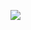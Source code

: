 [![](https://mermaid.ink/img/eyJjb2RlIjoic2VxdWVuY2VEaWFncmFtXG4gIFVzZXItPj4rT21lZ2EtQ29udHJhY3Q6IHNlbGwtb21lZ2EoYW1vdW50KSBbb25seSBjb250cmFjdCBkZXBsb3llcl1cbiAgT21lZ2EtQ29udHJhY3QtPj4rRlQtb21lZ2Fjb2luczogdHJhbnNmZXIgKGFtb3VudCwgVXNlciwgT21lZ2EtQ29udHJhY3QsIG5vbmUpXG4gIEZULW9tZWdhY29pbnMtLT4-K1NJUC0wMTAtVHJhaXQ6IGltcGxlbWVudHNcbiAgVXNlci0-Pk9tZWdhLUNvbnRyYWN0OiBidXktb21lZ2EoYW1vdW50KSBbYW55IHByaW5jaXBhbF1cbiAgT21lZ2EtQ29udHJhY3QtPj5GVC1vbWVnYWNvaW5zOiB0cmFuc2ZlciAoYW1vdW50LCBPbWVnYS1Db250cmFjdCwgVXNlciwgbm9uZSlcbiAgVXNlci0-Pk9tZWdhLUNvbnRyYWN0OiB3aXRoZHJhdy1vbWVnYShhbW91bnQpIFtvbmx5IGNvbnRyYWN0IGRlcGxveWVyXVxuICBPbWVnYS1Db250cmFjdC0-RlQtb21lZ2Fjb2luczogdHJhc25mZXIoYW1vdW50LCBPbWVnYS1Db250cmFjdCwgdXNlciwgbm9uZSlcbiAgVXNlci0-Pk9tZWdhLUNvbnRyYWN0OiBjaGFuZ2UtcHJpY2UobmV3UHJpY2UpIiwibWVybWFpZCI6eyJ0aGVtZSI6ImRlZmF1bHQifSwidXBkYXRlRWRpdG9yIjpmYWxzZSwiYXV0b1N5bmMiOnRydWUsInVwZGF0ZURpYWdyYW0iOmZhbHNlfQ)](https://mermaid-js.github.io/mermaid-live-editor/edit/##eyJjb2RlIjoic2VxdWVuY2VEaWFncmFtICBVc2VyLT4-K09tZWdhLUNvbnRyYWN0OiBzZWxsLW9tZWdhKGFtb3VudCkgW29ubHkgY29udHJhY3QgZGVwbG95ZXJdXG4gIE9tZWdhLUNvbnRyYWN0LT4-K0ZULW9tZWdhY29pbnM6IHRyYW5zZmVyIChhbW91bnQsIFVzZXIsIE9tZWdhLUNvbnRyYWN0LCBub25lKVxuICBGVC1vbWVnYWNvaW5zLS0-PitTSVAtMDEwLVRyYWl0OiBpbXBsZW1lbnRzXG4gIFVzZXItPj5PbWVnYS1Db250cmFjdDogYnV5LW9tZWdhKGFtb3VudCkgW2FueSBwcmluY2lwYWxdXG4gIE9tZWdhLUNvbnRyYWN0LT4-RlQtb21lZ2Fjb2luczogdHJhbnNmZXIgKGFtb3VudCwgT21lZ2EtQ29udHJhY3QsIFVzZXIsIG5vbmUpXG4gIFVzZXItPj5PbWVnYS1Db250cmFjdDogd2l0aGRyYXctb21lZ2EoYW1vdW50KSBbb25seSBjb250cmFjdCBkZXBsb3llcl1cbiAgT21lZ2EtQ29udHJhY3QtPkZULW9tZWdhY29pbnM6IHRyYXNuZmVyKGFtb3VudCwgT21lZ2EtQ29udHJhY3QsIHVzZXIsIG5vbmUpXG4gIFVzZXItPj5PbWVnYS1Db250cmFjdDogY2hhbmdlLXByaWNlKG5ld1ByaWNlKSIsIm1lcm1haWQiOiJ7XG4gIFwidGhlbWVcIjogXCJkZWZhdWx0XCJcbn0iLCJ1cGRhdGVFZGl0b3IiOmZhbHNlLCJhdXRvU3luYyI6dHJ1ZSwidXBkYXRlRGlhZ3JhbSI6ZmFsc2V9)
